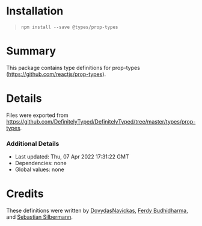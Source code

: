 # Installation

> `npm install --save @types/prop-types`

# Summary

This package contains type definitions for prop-types (https://github.com/reactjs/prop-types).

# Details

Files were exported from https://github.com/DefinitelyTyped/DefinitelyTyped/tree/master/types/prop-types.

### Additional Details

- Last updated: Thu, 07 Apr 2022 17:31:22 GMT
- Dependencies: none
- Global values: none

# Credits

These definitions were written by [DovydasNavickas](https://github.com/DovydasNavickas), [Ferdy Budhidharma](https://github.com/ferdaber), and [Sebastian Silbermann](https://github.com/eps1lon).
